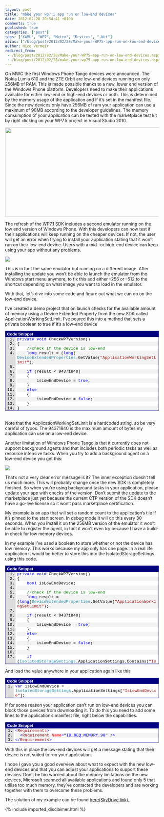 ```yaml
---
layout: post
title: "make your wp7.5 app run on low-end devices"
date: 2012-02-28 20:54:41 +0100
comments: true
published: true
categories: ["post"]
tags: ["XAML", "WP7", "Metro", "Devices", ".Net"]
alias: ["/blog/post/2012/02/28/Make-your-WP75-app-run-on-low-end-devices.aspx", "/blog/post/2012/02/28/make-your-wp75-app-run-on-low-end-devices.aspx"]
author: Nico Vermeir
redirect_from:
 - /blog/post/2012/02/28/Make-your-WP75-app-run-on-low-end-devices.aspx
 - /blog/post/2012/02/28/make-your-wp75-app-run-on-low-end-devices.aspx
---
```

<p>On MWC the first Windows Phone Tango devices were announced. The Nokia Lumia 610 and the ZTE Orbit are low-end devices running on only 256MB of RAM. This is made possible thanks to a new, lower end version of the Windows Phone platform. Developers need to make their applications available for either low-end or high-end devices or both. This is determined by the memory usage of the application and if it’s set in the manifest file. Since the new devices only have 256MB of ram your application can use a maximum of 90MB according to the developer guidelines. The memory consumption of your application can be tested with the marketplace test kit by right clicking on your WP7.5 project in Visual Studio 2010.</p>  <p><img style="display: block; float: none; margin-left: auto; margin-right: auto" src="http://i43.tinypic.com/izrfxf.jpg" width="618" height="292" /></p>  <p>The refresh of the WP7.1 SDK includes a second emulator running on the low end version of Windows Phone. With this developers can now test if their applications will keep running on the cheaper devices. If not, the user will get an error when trying to install your application stating that it won’t run on their low-end device. Users with a mid –or high-end device can keep using your app without any problems.</p>  <p><img style="display: block; float: none; margin-left: auto; margin-right: auto" src="http://i44.tinypic.com/2d9ptv7.jpg" /></p>  <p>This is in fact the same emulator but running on a different image. After installing the update you won’t be able to launch the emulator from the Windows start menu anymore, to fix this add either –256 or –512 to the shortcut depending on what image you want to load in the emulator.</p>  <p>With that, let’s dive into some code and figure out what we can do on the low-end device.</p>  <p>I’ve created a demo project that on launch checks for the available amount of memory using a Device Extended Property from the new SDK called ApplicationWorkingSetLimit. I’ve poured this into a method that sets a private boolean to true if it’s a low-end device</p>  <div style="padding-bottom: 0px; margin: 0px; padding-left: 0px; padding-right: 0px; display: inline; float: none; padding-top: 0px" id="scid:9ce6104f-a9aa-4a17-a79f-3a39532ebf7c:de873b1a-dac6-429d-9403-4fbc8c533529" class="wlWriterEditableSmartContent"> <div style="border: #000080 1px solid; color: #000; font-family: 'Courier New', Courier, Monospace; font-size: 10pt"> <div style="background: #000080; color: #fff; font-family: Verdana, Tahoma, Arial, sans-serif; font-weight: bold; padding: 2px 5px">Code Snippet</div> <div style="background: #ddd; max-height: 300px; overflow: auto"> <ol start="1" style="background: #ffffff; margin: 0 0 0 2.5em; padding: 0 0 0 5px;"> <li><span style="color:#0000ff">private</span> <span style="color:#0000ff">void</span> CheckWP7Version()</li> <li style="background: #f3f3f3">{</li> <li>    <span style="color:#008000">//check if the device is low-end</span></li> <li style="background: #f3f3f3">    <span style="color:#0000ff">long</span> result = (<span style="color:#0000ff">long</span>) <span style="color:#2b91af">DeviceExtendedProperties</span>.GetValue(<span style="color:#a31515">&quot;ApplicationWorkingSetLimit&quot;</span>);</li> <li>&nbsp;</li> <li style="background: #f3f3f3">    <span style="color:#0000ff">if</span> (result &lt; 94371840)</li> <li>    {</li> <li style="background: #f3f3f3">        isLowEndDevice = <span style="color:#0000ff">true</span>;</li> <li>    }</li> <li style="background: #f3f3f3">    <span style="color:#0000ff">else</span></li> <li>    {</li> <li style="background: #f3f3f3">        isLowEndDevice = <span style="color:#0000ff">false</span>;</li> <li>    }</li> <li style="background: #f3f3f3">}</li> </ol> </div> </div> </div>  <br />  <p>Note that the ApplicationWorkingSetLimit is a hardcoded string, so be very careful of typos. The 94371840 is the maximum amount of bytes my application can use on a low-end device.</p>  <p>Another limitation of Windows Phone Tango is that it currently does not support background agents and that includes both periodic tasks as well as resource intensive tasks. When you try to add a background agent on a low-end device you get this:</p>  <p><img style="display: block; float: none; margin-left: auto; margin-right: auto" src="http://i39.tinypic.com/2iide9g.jpg" /></p>  <p>That’s not a very clear error message is it? The inner exception doesn’t tell us much more. This will probably change once the new SDK is completely finished. So when you’re using background tasks in your application, please update your app with checks of the version. Don’t submit the update to the marketplace just yet because the current CTP version of the SDK doesn’t have a go-live license so it won’t pass marketplace certification.</p>  <p>My example is an app that will set a random count to the application’s tile if it’s pinned to the start screen. In debug mode it will do this every 30 seconds. When you install it on the 256MB version of the emulator it won’t be able to register the agent, in fact it won’t even try because I have a build-in check for low memory devices.</p>  <p>In my example I’ve used a boolean to store whether or not the device has low memory. This works because my app only has one page. In a real life application it would be better to store this into the IsolatedStorageSettings using this code.</p>  <div style="padding-bottom: 0px; margin: 0px; padding-left: 0px; padding-right: 0px; display: inline; float: none; padding-top: 0px" id="scid:9ce6104f-a9aa-4a17-a79f-3a39532ebf7c:4321094c-a20d-40b3-a6bb-185cfd3bd8e8" class="wlWriterEditableSmartContent"> <div style="border: #000080 1px solid; color: #000; font-family: 'Courier New', Courier, Monospace; font-size: 10pt"> <div style="background: #000080; color: #fff; font-family: Verdana, Tahoma, Arial, sans-serif; font-weight: bold; padding: 2px 5px">Code Snippet</div> <div style="background: #ddd; max-height: 300px; overflow: auto"> <ol start="1" style="background: #ffffff; margin: 0 0 0 2.5em; padding: 0 0 0 5px;"> <li><span style="color:#0000ff">private</span> <span style="color:#0000ff">void</span> CheckWP7Version()</li> <li style="background: #f3f3f3">{</li> <li>    <span style="color:#0000ff">bool</span> isLowEndDevice;</li> <li style="background: #f3f3f3">&nbsp;</li> <li>    <span style="color:#008000">//check if the device is low-end</span></li> <li style="background: #f3f3f3">    <span style="color:#0000ff">long</span> result = (<span style="color:#0000ff">long</span>)<span style="color:#2b91af">DeviceExtendedProperties</span>.GetValue(<span style="color:#a31515">&quot;ApplicationWorkingSetLimit&quot;</span>);</li> <li>&nbsp;</li> <li style="background: #f3f3f3">    <span style="color:#0000ff">if</span> (result &lt; 94371840)</li> <li>    {</li> <li style="background: #f3f3f3">        isLowEndDevice = <span style="color:#0000ff">true</span>;</li> <li>    }</li> <li style="background: #f3f3f3">    <span style="color:#0000ff">else</span></li> <li>    {</li> <li style="background: #f3f3f3">        isLowEndDevice = <span style="color:#0000ff">false</span>;</li> <li>    }</li> <li style="background: #f3f3f3">&nbsp;</li> <li>    <span style="color:#0000ff">if</span> (<span style="color:#2b91af">IsolatedStorageSettings</span>.ApplicationSettings.Contains(<span style="color:#a31515">&quot;IsLowEndDevice&quot;</span>))</li> <li style="background: #f3f3f3">    {</li> <li>        <span style="color:#2b91af">IsolatedStorageSettings</span>.ApplicationSettings[<span style="color:#a31515">&quot;IsLowEndDevice&quot;</span>] = isLowEndDevice;</li> <li style="background: #f3f3f3">    }</li> <li>    <span style="color:#0000ff">else</span></li> <li style="background: #f3f3f3">    {</li> <li>        <span style="color:#2b91af">IsolatedStorageSettings</span>.ApplicationSettings.Add(<span style="color:#a31515">&quot;IsLowEndDevice&quot;</span>, isLowEndDevice);</li> <li style="background: #f3f3f3">    }</li> <li>&nbsp;</li> <li style="background: #f3f3f3">}</li> </ol> </div> </div> </div>  <p>And load the value anywhere in your application again like this</p>  <div style="padding-bottom: 0px; margin: 0px; padding-left: 0px; padding-right: 0px; display: inline; float: none; padding-top: 0px" id="scid:9ce6104f-a9aa-4a17-a79f-3a39532ebf7c:c607b1e5-a2a2-4eb9-9575-1e6c4b4a3a2b" class="wlWriterEditableSmartContent"> <div style="border: #000080 1px solid; color: #000; font-family: 'Courier New', Courier, Monospace; font-size: 10pt"> <div style="background: #000080; color: #fff; font-family: Verdana, Tahoma, Arial, sans-serif; font-weight: bold; padding: 2px 5px">Code Snippet</div> <div style="background: #ddd; max-height: 300px; overflow: auto"> <ol start="1" style="background: #ffffff; margin: 0 0 0 2em; padding: 0 0 0 5px;"> <li><span style="color:#0000ff">var</span> isLowEndDevice = <span style="color:#2b91af">IsolatedStorageSettings</span>.ApplicationSettings[<span style="color:#a31515">&quot;IsLowEndDevice&quot;</span>];</li> </ol> </div> </div> </div>  <p>If for some reason your application can’t run on low-end devices you can block those devices from downloading it. To do this you need to add some lines to the application’s manifest file, right below the capabilities.</p>  <p>   <div style="padding-bottom: 0px; margin: 0px; padding-left: 0px; padding-right: 0px; display: inline; float: none; padding-top: 0px" id="scid:9ce6104f-a9aa-4a17-a79f-3a39532ebf7c:af74d60b-b526-4103-9786-b4e7e6a46c68" class="wlWriterEditableSmartContent"> <div style="border: #000080 1px solid; color: #000; font-family: 'Courier New', Courier, Monospace; font-size: 10pt"> <div style="background: #000080; color: #fff; font-family: Verdana, Tahoma, Arial, sans-serif; font-weight: bold; padding: 2px 5px">Code Snippet</div> <div style="background: #ddd; max-height: 300px; overflow: auto"> <ol start="1" style="background: #ffffff; margin: 0 0 0 2em; padding: 0 0 0 5px;"> <li><span style="color:#0000ff">&lt;</span><span style="color:#a31515">Requirements</span><span style="color:#0000ff">&gt;</span></li> <li style="background: #f3f3f3">  <span style="color:#0000ff">&lt;</span><span style="color:#a31515">Requirement</span><span style="color:#0000ff"> </span><span style="color:#ff0000">Name</span><span style="color:#0000ff">=</span>&quot;<span style="color:#0000ff">ID_REQ_MEMORY_90</span>&quot;<span style="color:#0000ff"> /&gt;</span></li> <li><span style="color:#0000ff">&lt;/</span><span style="color:#a31515">Requirements</span><span style="color:#0000ff">&gt;</span></li> </ol> </div> </div> </div> </p>  <p>With this in place the low-end devices will get a message stating that their device is not suited to run your application.</p>  <p>I hope I gave you a good overview about what to expect with the new low-end devices and that you can adjust your applications to support these devices. Don’t be too worried about the memory limitations on the new devices, Microsoft scanned all available applications and found only 5 that utilise too much memory, they’ve contacted the developers and are working together with them to overcome these problems.</p>  <p>The solution of my example can be found <a href="https://skydrive.live.com/#cid=5A345BB15E973473&amp;id=5A345BB15E973473%21250" target="_blank">here(SkyDrive link).</a></p>
{% include imported_disclaimer.html %}
